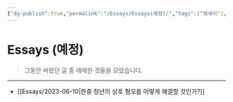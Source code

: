 ```yaml
---
{"dg-publish":true,"permalink":"/Essays/Essays(예정)/","tags":["에세이"],"created":"2024-02-08T15:32:39.848+09:00","updated":"2024-02-16T16:09:33.353+09:00"}
---
```



# Essays (예정)

> 그동안 써왔던 글 중 애매한 것들을 모았습니다.
---

+ [[Essays/2023-06-10\|한중 청년의 상호 혐오를 어떻게 해결할 것인가?]]
